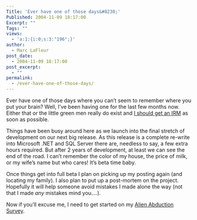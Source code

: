 ```yaml
---
Title: 'Ever have one of those days&#8230;'
Published: 2004-11-09 18:17:00
Excerpt: ""
Tags: ""
views:
  - 'a:1:{i:0;s:3:"196";}'
author:
  - Marc LaFleur
post_date:
  - 2004-11-09 18:17:00
post_excerpt:
  - ""
permalink:
  - /ever-have-one-of-those-days/
---
```

<div class="Section1"> <p>Ever have one of those days where you can&rsquo;t seem to remember where you put your&nbsp;brain? Well, I&rsquo;ve been having one for the last few months now. Either that or the little green men really do exist and <a href="http://www.abduct.com/irm.htm" target="_blank">I should get an IRM</a> as soon as possible.</p> <p>Things have been busy around here as we launch into the final stretch of development on our next big release. As this release is a complete re-write into Microsoft .NET and SQL Server there are, needless to say, a few extra hours required. But after 2 years of development, at least we can see the end of the road. I can&rsquo;t remember the color of my house, the price of milk, or my wife&rsquo;s name but who cares! It&rsquo;s beta time baby.</p> <p>Once things get into full beta I plan on picking up my posting again (and locating my family). I also plan to put up a post-mortem on the project. Hopefully it will help someone avoid mistakes I made alone the way (not that I made <i><span style='font-style:italic'>any</span></i> mistakes mind you&hellip;.).</p> <p>Now if you&rsquo;ll excuse me, I need to get started on my <a href="http://www.abduct.com/survey.htm" target="_blank">Alien Abduction Survey</a>.</p></div>